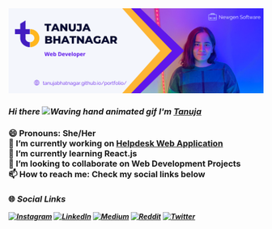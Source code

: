 <img src="Web Developer.png" width="1000px">
<h3><b><i>Hi there <img src="https://raw.githubusercontent.com/nixin72/nixin72/master/wave.gif" alt="Waving hand animated gif" height="45" width="45" />  I'm <a href="https://tanujabhatnagar.github.io/portfolio/">Tanuja</a></i></b><h3>

😄 Pronouns: She/Her </br>
🔭 I’m currently working on [Helpdesk Web Application](https://helpdesk.newgensoft.com/webdesktop/custom/customportal/login.jsp)  </br>
🌱 I’m currently learning React.js</br>
👯 I’m looking to collaborate on Web Development Projects</br>
📫 How to reach me: Check my social links below</br>


### <b>🌐 <i> Social Links<b><i>
[![Instagram](https://img.shields.io/badge/Instagram-E4405F?style=for-the-badge&logo=instagram&logoColor=white)](https://www.instagram.com/tanujabhatnagar_/)
[![LinkedIn](https://img.shields.io/badge/LinkedIn-0077B5?style=for-the-badge&logo=linkedin&logoColor=white)](https://www.linkedin.com/in/tanujabhatnagar/)
[![Medium](https://img.shields.io/badge/Medium-12100E?style=for-the-badge&logo=medium&logoColor=white)](https://tanujabhatnagar.medium.com/)
[![Reddit](https://img.shields.io/badge/Reddit-FF4500?style=for-the-badge&logo=reddit&logoColor=white)](https://www.reddit.com/user/tanujabhatnagar_/)
[![Twitter](https://img.shields.io/twitter/follow/bhatnagartanuja?logo=Twitter&style=for-the-badge)](https://twitter.com/bhatnagartanuja)



<!--
**tanujabhatnagar/tanujabhatnagar** is a ✨ _special_ ✨ repository because its `README.md` (this file) appears on your GitHub profile.

Here are some ideas to get you started:

-.
- 🤔 I’m looking for help with ...
- 💬 Ask me about ...
-  ...
- ...
- ⚡ Fun fact: ...
-->
